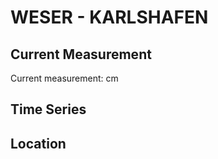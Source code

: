 # WESER - KARLSHAFEN

## Current Measurement

Current measurement: <Value topic="rivers/pegel-online/WESER/KARLSHAFEN/measurementValue"/> cm

## Time Series

<TimeSeries topic="rivers/pegel-online/WESER/KARLSHAFEN/measurementValue" period="week" />

## Location

<WorldMap>
  <Marker lat="51.64798619601527" lon="9.438681427807627" labelTopic="rivers/pegel-online/WESER/KARLSHAFEN/measurementValue" />
</WorldMap>
